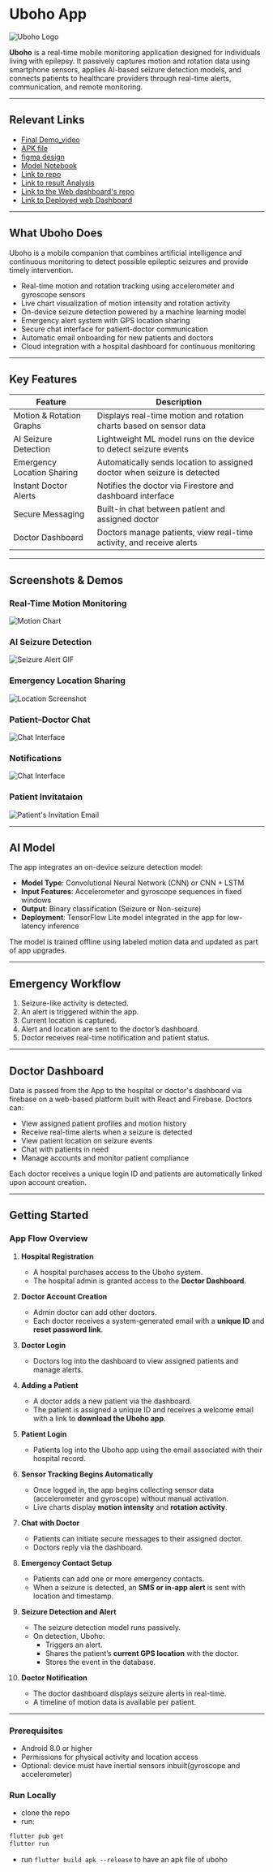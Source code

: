 # Uboho App

![Uboho Logo](assets/images/app_screenshots/IMG-20250603-WA0093.jpg)


**Uboho** is a real-time mobile monitoring application designed for individuals living with epilepsy. It passively captures motion and rotation data using smartphone sensors, applies AI-based seizure detection models, and connects patients to healthcare providers through real-time alerts, communication, and remote monitoring.

---

## Relevant Links
- [Final Demo_video](https://drive.google.com/file/d/1XLzOHM6Bv0CMiRLJ8UZinhGnnOnriDTX/view?usp=drive_link)
- [APK file](https://drive.google.com/file/d/1xGZNZcqJOa4IU_uPdhGtEf9_ZOSBCqpF/view?usp=sharing)
- [figma design](https://www.figma.com/design/EjFiGZ5k5acmHJRQBd7kbL/Uboho?node-id=0-1&t=KELwLbz414nI3asK-1)
- [Model Notebook](https://colab.research.google.com/drive/1A0p8y6ESvFTNLna3j7ZdFADVQKIYOiaY?usp=sharing)
- [Link to repo](https://github.com/Isaiah-Essien/uboho_mobile)
- [Link to result Analysis](https://docs.google.com/document/d/1VcpaDektwOJMmtjM2LOTRAUTh_5AqvCrXtK0OyX-ykY/edit?usp=sharing)
- [Link to the Web dashboard's repo](https://github.com/Isaiah-Essien/uboho_web_dashboard)
- [Link to Deployed web Dashboard](https://quiet-elf-a156b4.netlify.app)

---
## What Uboho Does

Uboho is a mobile companion that combines artificial intelligence and continuous monitoring to detect possible epileptic seizures and provide timely intervention.

- Real-time motion and rotation tracking using accelerometer and gyroscope sensors
- Live chart visualization of motion intensity and rotation activity
- On-device seizure detection powered by a machine learning model
- Emergency alert system with GPS location sharing
- Secure chat interface for patient-doctor communication
- Automatic email onboarding for new patients and doctors
- Cloud integration with a hospital dashboard for continuous monitoring

---

## Key Features

| Feature                    | Description |
|----------------------------|-------------|
| Motion & Rotation Graphs   | Displays real-time motion and rotation charts based on sensor data |
| AI Seizure Detection       | Lightweight ML model runs on the device to detect seizure events |
| Emergency Location Sharing | Automatically sends location to assigned doctor when seizure is detected |
| Instant Doctor Alerts      | Notifies the doctor via Firestore and dashboard interface |
| Secure Messaging           | Built-in chat between patient and assigned doctor |
| Doctor Dashboard           | Doctors manage patients, view real-time activity, and receive alerts |

---

## Screenshots & Demos

### Real-Time Motion Monitoring
![Motion Chart](assets/images/app_screenshots/graphs.jpg)

### AI Seizure Detection
![Seizure Alert GIF](assets/images/app_screenshots/seizure_event_detected.jpg)

### Emergency Location Sharing
![Location Screenshot](assets/images/app_screenshots/location_real_time.png)

### Patient–Doctor Chat
![Chat Interface](assets/images/app_screenshots/chat.jpg)

### Notifications
![Chat Interface](assets/images/app_screenshots/notifications.jpg)

### Patient Invitataion
![Patient's Invitation Email](assets/images/app_screenshots/patient_invidation.png)

---

## AI Model

The app integrates an on-device seizure detection model:

- **Model Type**: Convolutional Neural Network (CNN) or CNN + LSTM
- **Input Features**: Accelerometer and gyroscope sequences in fixed windows
- **Output**: Binary classification (Seizure or Non-seizure)
- **Deployment**: TensorFlow Lite model integrated in the app for low-latency inference

The model is trained offline using labeled motion data and updated as part of app upgrades.

---

## Emergency Workflow

1. Seizure-like activity is detected.
2. An alert is triggered within the app.
3. Current location is captured.
4. Alert and location are sent to the doctor’s dashboard.
5. Doctor receives real-time notification and patient status.

---

## Doctor Dashboard

Data is passed from the App to the hospital or doctor's dashboard via firebase on a web-based platform built with React and Firebase. Doctors can:

- View assigned patient profiles and motion history
- Receive real-time alerts when a seizure is detected
- View patient location on seizure events
- Chat with patients in need
- Manage accounts and monitor patient compliance

Each doctor receives a unique login ID and patients are automatically linked upon account creation.

---

## Getting Started

### App Flow Overview

1. **Hospital Registration**
    - A hospital purchases access to the Uboho system.
    - The hospital admin is granted access to the **Doctor Dashboard**.

2. **Doctor Account Creation**
    - Admin doctor can add other doctors.
    - Each doctor receives a system-generated email with a **unique ID** and **reset password link**.

3. **Doctor Login**
    - Doctors log into the dashboard to view assigned patients and manage alerts.

4. **Adding a Patient**
    - A doctor adds a new patient via the dashboard.
    - The patient is assigned a unique ID and receives a welcome email with a link to **download the Uboho app**.

5. **Patient Login**
    - Patients log into the Uboho app using the email associated with their hospital record.

6. **Sensor Tracking Begins Automatically**
    - Once logged in, the app begins collecting sensor data (accelerometer and gyroscope) without manual activation.
    - Live charts display **motion intensity** and **rotation activity**.

7. **Chat with Doctor**
    - Patients can initiate secure messages to their assigned doctor.
    - Doctors reply via the dashboard.

8. **Emergency Contact Setup**
    - Patients can add one or more emergency contacts.
    - When a seizure is detected, an **SMS or in-app alert** is sent with location and timestamp.

9. **Seizure Detection and Alert**
    - The seizure detection model runs passively.
    - On detection, Uboho:
        - Triggers an alert.
        - Shares the patient’s **current GPS location** with the doctor.
        - Stores the event in the database.

10. **Doctor Notification**
    - The doctor dashboard displays seizure alerts in real-time.
    - A timeline of motion data is available per patient.

---
### Prerequisites

- Android 8.0 or higher
- Permissions for physical activity and location access
- Optional: device must have inertial sensors inbuilt(gyroscope and accelerometer)

### Run Locally
- clone the repo
- run:
```bash
flutter pub get
flutter run

```
- run `flutter build apk --release` to have an apk file of uboho


